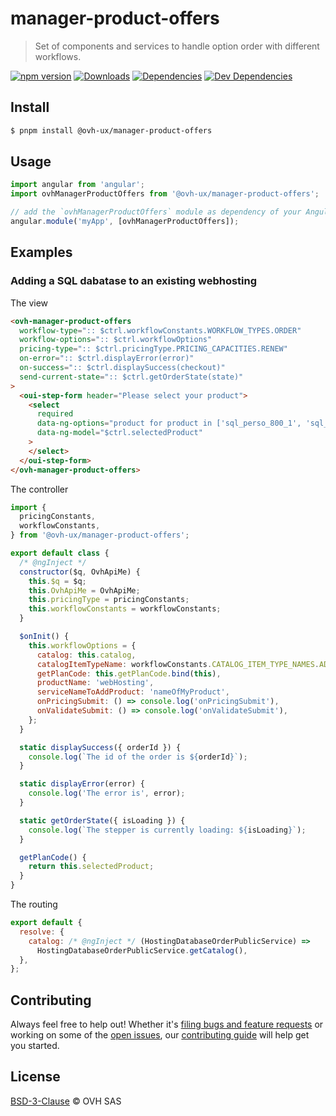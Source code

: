 # manager-product-offers

> Set of components and services to handle option order with different workflows.

[![npm version](https://badgen.net/npm/v/@ovh-ux/manager-product-offers)](https://www.npmjs.com/package/@ovh-ux/manager-product-offers) [![Downloads](https://badgen.net/npm/dt/@ovh-ux/manager-product-offers)](https://npmjs.com/package/@ovh-ux/manager-product-offers) [![Dependencies](https://badgen.net/david/dep/ovh/manager/packages/components/manager-product-offers)](https://npmjs.com/package/@ovh-ux/manager-product-offers?activeTab=dependencies) [![Dev Dependencies](https://badgen.net/david/dev/ovh/manager/packages/components/manager-product-offers)](https://npmjs.com/package/@ovh-ux/manager-product-offers?activeTab=dependencies)

## Install

```sh
$ pnpm install @ovh-ux/manager-product-offers
```

## Usage

```js
import angular from 'angular';
import ovhManagerProductOffers from '@ovh-ux/manager-product-offers';

// add the `ovhManagerProductOffers` module as dependency of your AngularJS project.
angular.module('myApp', [ovhManagerProductOffers]);
```

## Examples

### Adding a SQL dabatase to an existing webhosting

The view

```html
<ovh-manager-product-offers
  workflow-type=":: $ctrl.workflowConstants.WORKFLOW_TYPES.ORDER"
  workflow-options=":: $ctrl.workflowOptions"
  pricing-type=":: $ctrl.pricingType.PRICING_CAPACITIES.RENEW"
  on-error=":: $ctrl.displayError(error)"
  on-success=":: $ctrl.displaySuccess(checkout)"
  send-current-state=":: $ctrl.getOrderState(state)"
>
  <oui-step-form header="Please select your product">
    <select
      required
      data-ng-options="product for product in ['sql_perso_800_1', 'sql_perso_800_5']"
      data-ng-model="$ctrl.selectedProduct"
    >
    </select>
  </oui-step-form>
</ovh-manager-product-offers>
```

The controller

```js
import {
  pricingConstants,
  workflowConstants,
} from '@ovh-ux/manager-product-offers';

export default class {
  /* @ngInject */
  constructor($q, OvhApiMe) {
    this.$q = $q;
    this.OvhApiMe = OvhApiMe;
    this.pricingType = pricingConstants;
    this.workflowConstants = workflowConstants;
  }

  $onInit() {
    this.workflowOptions = {
      catalog: this.catalog,
      catalogItemTypeName: workflowConstants.CATALOG_ITEM_TYPE_NAMES.ADDON,
      getPlanCode: this.getPlanCode.bind(this),
      productName: 'webHosting',
      serviceNameToAddProduct: 'nameOfMyProduct',
      onPricingSubmit: () => console.log('onPricingSubmit'),
      onValidateSubmit: () => console.log('onValidateSubmit'),
    };
  }

  static displaySuccess({ orderId }) {
    console.log(`The id of the order is ${orderId}`);
  }

  static displayError(error) {
    console.log('The error is', error);
  }

  static getOrderState({ isLoading }) {
    console.log(`The stepper is currently loading: ${isLoading}`);
  }

  getPlanCode() {
    return this.selectedProduct;
  }
}
```

The routing

```js
export default {
  resolve: {
    catalog: /* @ngInject */ (HostingDatabaseOrderPublicService) =>
      HostingDatabaseOrderPublicService.getCatalog(),
  },
};
```

## Contributing

Always feel free to help out! Whether it's [filing bugs and feature requests](https://github.com/ovh/manager/issues/new) or working on some of the [open issues](https://github.com/ovh/manager/issues), our [contributing guide](https://github.com/ovh/manager/blob/master/CONTRIBUTING.md) will help get you started.

## License

[BSD-3-Clause](LICENSE) © OVH SAS
